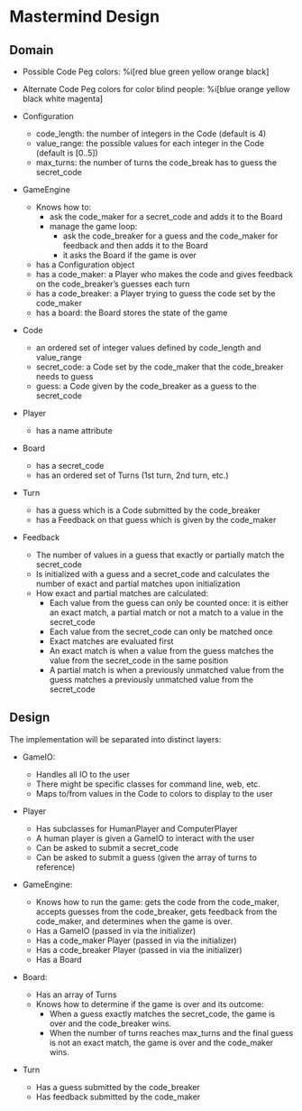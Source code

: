 # Mastermind Design

## Domain

* Possible Code Peg colors: %i[red blue green yellow orange black]
* Alternate Code Peg colors for color blind people: %i[blue orange yellow black white
  magenta]

* Configuration
  * code_length: the number of integers in the Code (default is 4)
  * value_range: the possible values for each integer in the Code (default is [0..5])
  * max_turns: the number of turns the code_break has to guess the secret_code

* GameEngine
  * Knows how to:
    * ask the code_maker for a secret_code and adds it to the Board
    * manage the game loop:
      * ask the code_breaker for a guess and the code_maker for feedback and then
        adds it to the Board
      * it asks the Board if the game is over
  * has a Configuration object
  * has a code_maker: a Player who makes the code and gives feedback on the
    code_breaker’s guesses each turn
  * has a code_breaker: a Player trying to guess the code set by the code_maker
  * has a board: the Board stores the state of the game

* Code
  * an ordered set of integer values defined by code_length and value_range
  * secret_code: a Code set by the code_maker that the code_breaker needs to guess
  * guess: a Code given by the code_breaker as a guess to the secret_code

* Player
  * has a name attribute

* Board
  * has a secret_code
  * has an ordered set of Turns (1st turn, 2nd turn, etc.)

* Turn
  * has a guess which is a Code submitted by the code_breaker
  * has a Feedback on that guess which is given by the code_maker

* Feedback
  * The number of values in a guess that exactly or partially match the secret_code
  * Is initialized with a guess and a secret_code and calculates the number of exact
    and partial matches upon initialization
  * How exact and partial matches are calculated:
    * Each value from the guess can only be counted once: it is either an exact
      match, a partial match or not a match to a value in the secret_code
    * Each value from the secret_code can only be matched once
    * Exact matches are evaluated first
    * An exact match is when a value from the guess matches the value from the
      secret_code in the same position
    * A partial match is when a previously unmatched value from the guess matches a
      previously unmatched value from the secret_code

## Design

The implementation will be separated into distinct layers:

* GameIO:
  * Handles all IO to the user
  * There might be specific classes for command line, web, etc.
  * Maps to/from values in the Code to colors to display to the user

* Player
  * Has subclasses for HumanPlayer and ComputerPlayer
  * A human player is given a GameIO to interact with the user
  * Can be asked to submit a secret_code
  * Can be asked to submit a guess (given the array of turns to reference)

* GameEngine:
  * Knows how to run the game: gets the code from the code_maker, accepts guesses
    from the code_breaker, gets feedback from the code_maker, and determines when the
    game is over.
  * Has a GameIO (passed in via the initializer)
  * Has a code_maker Player (passed in via the initializer)
  * Has a code_breaker Player (passed in via the initializer)
  * Has a Board

* Board:
  * Has an array of Turns
  * Knows how to determine if the game is over and its outcome:
    * When a guess exactly matches the secret_code, the game is over and the
      code_breaker wins.
    * When the number of turns reaches max_turns and the final guess is not an exact
      match, the game is over and the code_maker wins.

* Turn
  * Has a guess submitted by the code_breaker
  * Has feedback submitted by the code_maker
